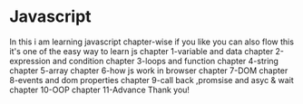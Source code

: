 # Javascript
In this i am learning javascript chapter-wise if you like you can also flow this it's one of the easy way to learn js
chapter 1-variable and data
chapter 2-expression and condition
chapter 3-loops and function
chapter 4-string
chapter 5-array
chapter 6-how js work in browser
chapter 7-DOM
chapter 8-events and dom properties
chapter 9-call back ,promsise and asyc & wait
chapter 10-OOP
chapter 11-Advance
Thank you!

